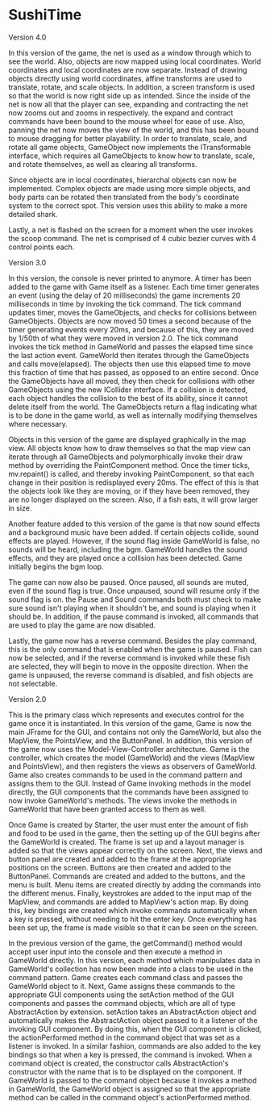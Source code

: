 # SushiTime

Version 4.0

In this version of the game, the net is used as a window through which
to see the world. Also, objects are now mapped using local coordinates.
World coordinates and local coordinates are now separate. Instead of
drawing objects directly using world coordinates, affine transforms
are used to translate, rotate, and scale objects. In addition, a
screen transform is used so that the world is now right side up as
intended. Since the inside of the net is now all that the player can
see, expanding and contracting the net now zooms out and zooms in
respectively. the expand and contract commands have been bound to
the mouse wheel for ease of use. Also, panning the net now moves the
view of the world, and this has been bound to mouse dragging for
better playability. In order to translate, scale, and rotate all
game objects, GameObject now implements the ITransformable interface,
which requires all GameObjects to know how to translate, scale, and
rotate themselves, as well as clearing all transforms.

Since objects are in local coordinates, hierarchal objects can now
be implemented. Complex objects are made using more simple objects,
and body parts can be rotated then translated from the body's coordinate
system to the correct spot. This version uses this ability to make a
more detailed shark.

Lastly, a net is flashed on the screen for a moment when the user
invokes the scoop command. The net is comprised of 4 cubic bezier curves
with 4 control points each.


Version 3.0

In this version, the console is never printed to anymore. A
timer has been added to the game with Game itself as a listener.
Each time timer generates an event (using the delay of 20 milliseconds)
the game increments 20 milliseconds in time by invoking the tick command.
The tick command updates timer, moves the GameObjects, and checks
for collisions between GameObjects. Objects are now moved 50 times a
second because of the timer generating events every 20ms, and because
of this, they are moved by 1/50th of what they were moved in version 2.0.
The tick command invokes the tick method in GameWorld and passes the
elapsed time since the last action event. GameWorld then iterates
through the GameObjects and calls move(elapsed). The objects then
use this elapsed time to move this fraction of time that has passed, as
opposed to an entire second. Once the GameObjects have all moved, they
then check for collisions with other GameObjects using the new
ICollider interface. If a collision is detected, each object handles
the collision to the best of its ability, since it cannot delete
itself from the world. The GameObjects return a flag indicating what
is to be done in the game world, as well as internally modifying
themselves where necessary.

Objects in this version of the game are displayed graphically
in the map view. All objects know how to draw themselves so that the
map view can iterate through all GameObjects and polymorphically invoke
their draw method by overriding the PaintComponent method. Once the timer ticks,
mv.repaint() is called, and thereby invoking PaintComponent,  so that each
change in their position is redisplayed every 20ms. The effect of
this is that the objects look like they are moving, or if they have been
removed, they are no longer displayed on the screen. Also, if a fish eats,
it will grow larger in size.

Another feature added to this version of the game is that now sound effects
and a background music have been added. If certain objects collide, sound
effects are played. However, if the sound flag inside GameWorld is false,
no sounds will be heard, including the bgm. GameWorld handles the sound
effects, and they are played once a collision has been detected. Game
initially begins the bgm loop.

The game can now also be paused. Once paused, all sounds are muted, even
if the sound flag is true. Once unpaused, sound will resume only if
the sound flag is on. the Pause and Sound commands both must check to
make sure sound isn't playing when it shouldn't be, and sound is playing
when it should be. In addition, if the pause command is invoked, all
commands that are used to play the game are now disabled.

Lastly, the game now has a reverse command. Besides the play command,
this is the only command that is enabled when the game is paused.
Fish can now be selected, and if the reverse command is invoked
while these fish are selected, they will begin to move in the opposite
direction. When the game is unpaused, the reverse command is disabled,
and fish objects are not selectable. 

Version 2.0

This is the primary class which represents and executes control
for the game once it is instantiated. In this version of the
game, Game is now the main JFrame for the GUI, and contains not
only the GameWorld, but also the MapView, the PointsView, and
the ButtonPanel. In addition, this version of the game now uses
the Model-View-Controller architecture. Game is the controller,
which creates the model (GameWorld) and the views (MapView and
PointsView), and then registers the views as observers of
GameWorld. Game also creates commands to be used in the command
pattern and assigns them to the GUI. Instead of Game invoking
methods in the model directly, the GUI components that the
commands have been assigned to now invoke GameWorld's methods.
The views invoke the methods in GameWorld that have been granted
access to them as well.

Once Game is created by Starter, the user must enter the amount
of fish and food to be used in the game, then the setting up of
the GUI begins after the GameWorld is created. The frame is set
up and a layout manager is added so that the views appear
correctly on the screen. Next, the views and button panel are
created and added to the frame at the appropriate positions on
the screen. Buttons are then created and added to the ButtonPanel.
Commands are created and added to the buttons, and the menu is
built. Menu items are created directly by adding the commands
into the different menus. Finally, keystrokes are added to the
input map of the MapView, and commands are added to MapView's
action map. By doing this, key bindings are created which
invoke commands automatically when a key is pressed, without
needing to hit the enter key. Once everything has been set up,
the frame is made visible so that it can be seen on the screen.

In the previous version of the game, the getCommand() method would
accept user input into the console and then execute a method in
GameWorld directly. In this version, each method which manipulates
data in GameWorld's collection has now been made into a class to
be used in the command pattern. Game creates each command class
and passes the GameWorld object to it. Next, Game assigns these
commands to the appropriate GUI components using the setAction
method of the GUI components and passes the command objects,
which are all of type AbstractAction by extension. setAction
takes an AbstractAction object and automatically makes the
AbstractAction object passed to it a listener of the invoking
GUI component. By doing this, when the GUI component is clicked,
the actionPerformed method in the command object that was set
as a listener is invoked. In a similar fashion, commands are
also added to the key bindings so that when a key is pressed,
the command is invoked. When a command object is created, the
constructor calls AbstractAction's constructor with the name
that is to be displayed on the component. If GameWorld is
passed to the command object because it invokes a method in
GameWorld, the GameWorld object is assigned so that the appropriate
method can be called in the command object's actionPerformed
method.
